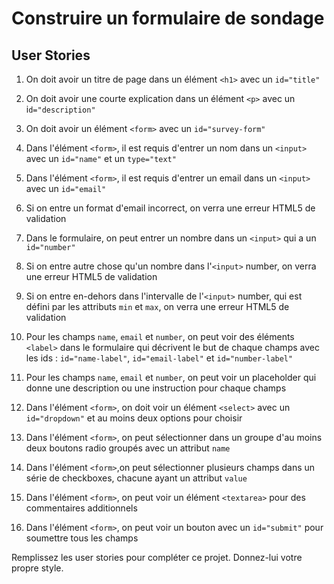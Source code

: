 # Construire un formulaire de sondage

## User Stories

1. On doit avoir un titre de page dans un élément `<h1>` avec un `id="title"`

2. On doit avoir une courte explication dans un élément `<p>` avec un i`d="description"`

3. On doit avoir un élément `<form>` avec un `id="survey-form"`

4. Dans l'élément `<form>`, il est requis d'entrer un nom dans un `<input>` avec un `id="name"` et un `type="text"`

5. Dans l'élément `<form>`, il est requis d'entrer un email dans un `<input>` avec un `id="email"`

6. Si on entre un format d'email incorrect, on verra une erreur HTML5 de validation

7. Dans le formulaire, on peut entrer un nombre dans un `<input>` qui a un `id="number"`

8. Si on entre autre chose qu'un nombre dans l'`<input>` number, on verra une erreur HTML5 de validation

9. Si on entre en-dehors dans l'intervalle de l'`<input>` number, qui est défini par les attributs `min` et `max`, on
   verra une erreur HTML5 de validation

10. Pour les champs `name`, `email` et `number`, on peut voir des éléments `<label>` dans le formulaire qui décrivent le
    but de chaque champs avec les ids : `id="name-label"`, `id="email-label"` et `id="number-label"`

11. Pour les champs `name`, `email` et `number`, on peut voir un placeholder qui donne une description ou une
    instruction pour chaque champs

12. Dans l'élément `<form>`, on doit voir un élément `<select>` avec un `id="dropdown"` et au moins deux options pour
    choisir

13. Dans l'élément `<form>`, on peut sélectionner dans un groupe d'au moins deux boutons radio groupés avec un
    attribut `name`

14. Dans l'élément `<form>`,on peut sélectionner plusieurs champs dans un série de checkboxes, chacune ayant un
    attribut `value`

15. Dans l'élément `<form>`, on peut voir un élément `<textarea>` pour des commentaires additionnels

16. Dans l'élément `<form>`, on peut voir un bouton avec un `id="submit"` pour soumettre tous les champs

Remplissez les user stories pour compléter ce projet. Donnez-lui votre propre style.
